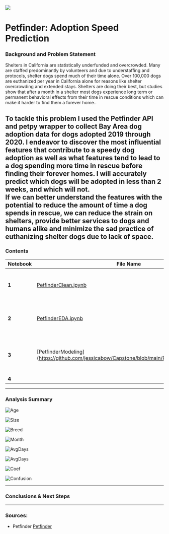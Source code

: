 ![](images/pets.jpg)
# Petfinder: Adoption Speed Prediction

### Background and Problem Statement

Shelters in California are statistically underfunded and overcrowded. Many are staffed predominantly by volunteers and due to understaffing and protocols, shelter dogs spend much of their time alone. Over 100,000 dogs are euthanized per year in California alone for reasons like shelter overcrowding and extended stays. Shelters are doing their best, but studies show that after a month in a shelter most dogs experience long term or permanent behavioral effects from their time in rescue conditions which can make it harder to find them a forever home..

To tackle this problem I used the Petfinder API and petpy wrapper to collect Bay Area dog adoption data for dogs adopted 2019 through 2020.  I endeavor to discover the most influential features that contribute to a speedy dog adoption as well as what features tend to lead to a dog spending more time in rescue before finding their forever homes. I will accurately predict which dogs will be adopted in less than 2 weeks, and which will not.\
If we can better understand the features with the potential to reduce the amount of time a dog spends in rescue, we can reduce the strain on shelters, provide better services to dogs and humans alike and minimize the sad practice of euthanizing shelter dogs due to lack of space.
---

### Contents
| Notebook | File Name | Description |
|----|----|----|
|**1**|[PetfinderClean.ipynb](https://github.com/jessicabow/Capstone/blob/main/PetfinderClean.ipynb)|Data collection using Petfinder API and Petpy wrapper. Data cleaning and feature engineering.|
|**2**|[PetfinderEDA.ipynb](https://github.com/jessicabow/Capstone/blob/main/PetfinderEDA.ipynb)|Exploratory data analysis of clean Petfinder data for Northern California 2019-2020.|
|**3**|[PetfinderModeling](https://github.com/jessicabow/Capstone/blob/main/PetfinderModeling.ipynb|Logistic) Regression(numerical) and TFIDF + Naive Bayes(ordinal) binary classification prediction models.|
|**4**|[](code/.ipynb)|TBD|
---

### Analysis Summary

![Age](https://github.com/jessicabow/Capstone/blob/main/images/Size.png)

![Size](https://github.com/jessicabow/Capstone/blob/main/images/Size.png)

![Breed](https://github.com/jessicabow/Capstone/blob/main/images/Breed.png)

![Month](https://github.com/jessicabow/Capstone/blob/main/images/AdoptMonth%20(1).png)

![AvgDays](https://github.com/jessicabow/Capstone/blob/main/images/map_daysonpetfinder.png)

![AvgDays](https://github.com/jessicabow/Capstone/blob/main/images/map_daysonpetfinder.png)

![Coef](https://github.com/jessicabow/Capstone/blob/main/images/Screen%20Shot%202021-01-27%20at%2010.32.12%20AM.png)

![Confusion](https://github.com/jessicabow/Capstone/blob/main/images/download.png)



---

### Conclusions & Next Steps



---

### Sources:
* Petfinder [Petfinder](https://www.petfinder.com/)

